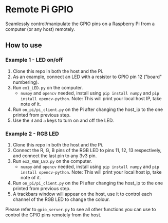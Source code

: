 # Remote Pi GPIO

Seamlessly control/manipulate the GPIO pins on a Raspberry Pi from a computer (or any host) remotely.

## How to use


### Example 1 - LED on/off

1. Clone this repo in both the host and the Pi.
2. As an example, connect an LED with a resistor to GPIO pin 12 ("board" numbering).
3. Run `ex1_LED.py` on the computer.
    - `numpy` and `opencv` needed, install using `pip install numpy` and `pip install opencv-python`. Note: This will print your local host IP, take note of it.
4. Run `on_pi/pi_client.py` on the Pi after changing the host_ip to the one printed from previous step.
5. Use the `d` and `a` keys to turn on and off the LED.


### Example 2 - RGB LED

1. Clone this repo in both the host and the Pi.
2. Connect the R, G, B pins of the RGB LED to pins 11, 12, 13 respectively, and connect the last pin to any 3v3 pin.
3. Run `ex2_RGB_LED.py` on the computer.
    - `numpy` and `opencv` needed, install using `pip install numpy` and `pip install opencv-python`. Note: This will print your local host ip, take note of it.
4. Run `on_pi/pi_client.py` on the Pi after changing the host_ip to the one printed from previous step.
5. A trackbars window will appear on the host, use it to control each channel of the RGB LED to change the colour.


Please refer to `gpio_server.py` to see all other functions you can use to control the GPIO pins remotely from the host.